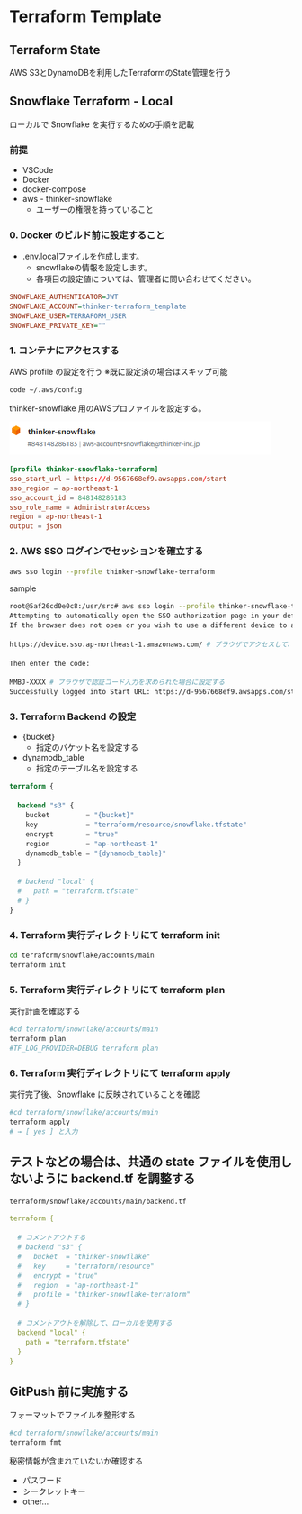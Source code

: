 # Terraform Template

## Terraform State

AWS S3とDynamoDBを利用したTerraformのState管理を行う

## Snowflake Terraform - Local

ローカルで Snowflake を実行するための手順を記載

### 前提

- VSCode
- Docker
- docker-compose
- aws - thinker-snowflake
  - ユーザーの権限を持っていること

### 0. Docker のビルド前に設定すること

- .env.localファイルを作成します。
  - snowflakeの情報を設定します。
  - 各項目の設定値については、管理者に問い合わせてください。

```ini
SNOWFLAKE_AUTHENTICATOR=JWT
SNOWFLAKE_ACCOUNT=thinker-terraform_template
SNOWFLAKE_USER=TERRAFORM_USER
SNOWFLAKE_PRIVATE_KEY=""
```

### 1. コンテナにアクセスする

AWS profile の設定を行う
※既に設定済の場合はスキップ可能

```bash
code ~/.aws/config
```

thinker-snowflake 用のAWSプロファイルを設定する。

![Alt text](./docs/img/image.png)

```conf
[profile thinker-snowflake-terraform]
sso_start_url = https://d-9567668ef9.awsapps.com/start
sso_region = ap-northeast-1
sso_account_id = 848148286183
sso_role_name = AdministratorAccess
region = ap-northeast-1
output = json
```

### 2. AWS SSO ログインでセッションを確立する

```bash
aws sso login --profile thinker-snowflake-terraform
```

sample

```bash
root@5af26cd0e0c8:/usr/src# aws sso login --profile thinker-snowflake-terraform
Attempting to automatically open the SSO authorization page in your default browser.
If the browser does not open or you wish to use a different device to authorize this request, open the following URL:

https://device.sso.ap-northeast-1.amazonaws.com/ # ブラウザでアクセスして、ログインする

Then enter the code:

MMBJ-XXXX # ブラウザで認証コード入力を求められた場合に設定する
Successfully logged into Start URL: https://d-9567668ef9.awsapps.com/start　# ログイン成功
```

### 3. Terraform Backend の設定

- {bucket}
  - 指定のバケット名を設定する
- dynamodb_table
  - 指定のテーブル名を設定する

```terraform
terraform {

  backend "s3" {
    bucket         = "{bucket}"
    key            = "terraform/resource/snowflake.tfstate"
    encrypt        = "true"
    region         = "ap-northeast-1"
    dynamodb_table = "{dynamodb_table}"
  }

  # backend "local" {
  #   path = "terraform.tfstate"
  # }
}

```


### 4. Terraform 実行ディレクトリにて terraform init

```bash
cd terraform/snowflake/accounts/main
terraform init
```

### 5. Terraform 実行ディレクトリにて terraform plan

実行計画を確認する

```bash
#cd terraform/snowflake/accounts/main
terraform plan
#TF_LOG_PROVIDER=DEBUG terraform plan
```

### 6. Terraform 実行ディレクトリにて terraform apply

実行完了後、Snowflake に反映されていることを確認

```bash
#cd terraform/snowflake/accounts/main
terraform apply
# → [ yes ] と入力
```

## テストなどの場合は、共通の state ファイルを使用しないように backend.tf を調整する

`terraform/snowflake/accounts/main/backend.tf`

```yml
terraform {

  # コメントアウトする
  # backend "s3" {
  #   bucket  = "thinker-snowflake"
  #   key     = "terraform/resource"
  #   encrypt = "true"
  #   region  = "ap-northeast-1"
  #   profile = "thinker-snowflake-terraform"
  # }

  # コメントアウトを解除して、ローカルを使用する
  backend "local" {
    path = "terraform.tfstate"
  }
}

```

## GitPush 前に実施する

フォーマットでファイルを整形する

```bash
#cd terraform/snowflake/accounts/main
terraform fmt
```

秘密情報が含まれていないか確認する

- パスワード
- シークレットキー
- other...

